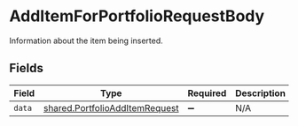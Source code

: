 # AddItemForPortfolioRequestBody

Information about the item being inserted.


## Fields

| Field                                                                            | Type                                                                             | Required                                                                         | Description                                                                      |
| -------------------------------------------------------------------------------- | -------------------------------------------------------------------------------- | -------------------------------------------------------------------------------- | -------------------------------------------------------------------------------- |
| `data`                                                                           | [shared.PortfolioAddItemRequest](../../models/shared/portfolioadditemrequest.md) | :heavy_minus_sign:                                                               | N/A                                                                              |
